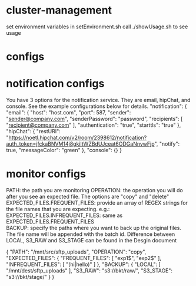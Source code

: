 # cluster-management
set environment variables in setEnvironment.sh
call ./showUsage.sh to see usage


# configs
# notification configs
You have 3 options for the notification service. They are email, hipChat, and console. See the example configurations below for details. 
"notification":
{
  "email": {
    "host": "host.com",
    "port": 587,
    "sender": "sender@company.com",
    "senderPassword": "password",
    "recipients": [
      "recipient@company.com"
    ],
    "authentication": "true",
    "starttls": "true"
  },
  "hipChat": {
    "restURI": "https://noetl.hipchat.com/v2/room/2398612/notification?auth_token=jfckaBNVM14j8gkiItWZBdUJceat6ODGaNnvwFjp",
    "notify": true,
    "messageColor": "green"
  },
  "console": {}
}


# monitor configs
PATH: the path you are monitoring
OPERATION: the operation you will do after you see an expected file. The options are "copy" and "delete"
EXPECTED_FILES.FREQUENT_FILES: provide an array of REGEX strings for the file names that you are expecting.
    e.g.:
EXPECTED_FILES.INFREQUENT_FILES: same as EXPECTED_FILES.FREQUENT_FILES   
BACKUP: specify the paths where you want to back up the original files. The file name will be appended with the batch id. Difference between LOCAL, S3_RAW and S3_STAGE can be found in the Desgin document

{
  "PATH": "/mnt/src/sftp_uploads",
  "OPERATION": "copy",
  "EXPECTED_FILES": {
    "FREQUENT_FILES": [
      "exp1$",
      "exp2$"
    ],
    "INFREQUENT_FILES": [
      "(hi|hello)"
    ]
  },
  "BACKUP": {
    "LOCAL": [
      "/mnt/dest/sftp_uploads"
    ],
    "S3_RAW": "s3://bkt/raw/",
    "S3_STAGE": "s3://bkt/stage/"
  }
}
